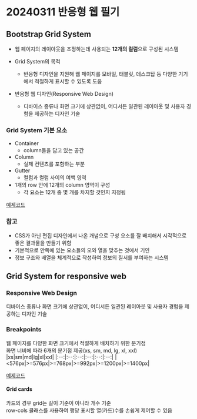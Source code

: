 # 20240311 반응형 웹 필기

## Bootstrap Grid System
- 웹 페이지의 레이아웃을 조정하는데 사용되는 **12개의 컬럼**으로 구성된 
시스템

- Grid System의 목적
  - 반응형 디자인을 지원해 웹 페이지를 모바일, 태블릿, 데스크탑 등 다양한 기기에서 적절하게 표시할 수 있도록 도움

- 반응형 웹 디자인(Responsive Web Design)
  - 디바이스 종류나 화면 크기에 상관없이, 어디서든 일관된 레이아웃 및 사용자 경험을 제공하는 디자인 기술

### Grid System 기본 요소
- Container
  - column들을 담고 있는 공간
- Column
  - 실제 컨텐츠를 포함하는 부분
- Gutter
  - 컬럼과 컬럼 사이의 여백 영역
- 1개의 row 안에 12개의 column 영역이 구성
  - 각 요소는 12개 중 몇 개를 차지할 것인지 지정됨

[예제코드](./code/07-bootstrap-grid-system/01-grid-system.html)

### 참고
- CSS가 아닌 편집 디자인에서 나온 개념으로 구성 요소를 잘 배치해서 시각적으로 좋은 결과물을 만들기 위함
- 기본적으로 안쪽에 있는 요소들의 오와 열을 맞추는 것에서 기인
- 정보 구조와 배열을 체계적으로 작성하여 정보의 질서를 부여하는 시스템

## Grid System for responsive web

### Responsive Web Design
디바이스 종류나 화면 크기에 상관없이, 어디서든 일관된 레이아웃 및 사용자 경험을 제공하는 디자인 기술

### Breakpoints
웹 페이지를 다양한 화면 크기에서 적절하게 배치하기 위한 분기점  
화면 너비에 따라 6개의 분기점 제공(xs, sm, md, lg, xl, xxl)  
|xs|sm|md|lg|xl|xxl|
|:--:|:--:|:--:|:--:|:--:|:--:|
|<576px|>=576px|>=768px|>=992px|>=1200px|>=1400px|

[예제코드](./code/08-grid-system-for-responsive-web/01-breakpoints.html)

#### Grid cards 
카드의 경우 grid는 길이 기준이 아니라 개수 기준  
row-cols 클래스를 사용하여 행당 표시할 열(카드)수를 손쉽게 제어할 수 있음